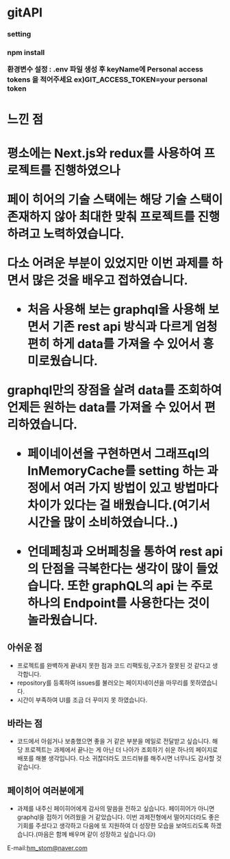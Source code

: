 # gitAPI

<h3>setting<h3>

npm install

환경변수 설정 : .env 파일 생성 후 keyName에 Personal access tokens 을 적어주세요
ex)GIT_ACCESS_TOKEN=your personal token

<h1>느낀 점<h1>

평소에는 Next.js와 redux를 사용하여 프로젝트를 진행하였으나

페이 히어의 기술 스택에는 해당 기술 스택이 존재하지 않아 최대한 맞춰 프로젝트를 진행하려고 노력하였습니다.

다소 어려운 부분이 있었지만 이번 과제를 하면서 많은 것을 배우고 접하였습니다.

- 처음 사용해 보는 graphql을 사용해 보면서 기존 rest api 방식과 다르게 엄청 편히 하게 data를 가져올 수 있어서 흥미로웠습니다.

graphql만의 장점을 살려 data를 조회하여 언제든 원하는 data를 가져올 수 있어서 편리하였습니다.

- 페이네이션을 구현하면서 그래프ql의 InMemoryCache를 setting 하는 과정에서 여러 가지 방법이 있고 방법마다 차이가 있다는 걸 배웠습니다.(여기서 시간을 많이 소비하였습니다..)

- 언데페칭과 오버페칭을 통하여 rest api의 단점을 극복한다는 생각이 많이 들었습니다.
  또한 graphQL의 api 는 주로 하나의 Endpoint를 사용한다는 것이 놀라웠습니다.

<h2>아쉬운 점</h2>

- 프로젝트를 완벽하게 끝내지 못한 점과 코드 리팩토링,구조가 잘못된 것 같다고 생각합니다.
- repository를 등록하여 issues를 불러오는 페이지네이션을 마무리를 못하였습니다.
- 시간이 부족하여 UI를 조금 더 꾸미지 못 하였습니다.

<h2>바라는 점</h2>

- 코드에서 아쉽거나 보충했으면 좋을 거 같은 부분을 메일로 전달받고 싶습니다.
  해당 프로젝트는 과제에서 끝나는 게 아닌 더 나아가 조회하기 쉬운 하나의 페이지로 배포를 해볼 생각입니다.
  다소 귀찮더라도 코드리뷰를 해주시면 너무나도 감사할 것 같습니다.

<h2>페이히어 여러분에게</h2>

- 과제를 내주신 페이히어에게 감사의 말씀을 전하고 싶습니다.
  페이히어가 아니면 graphql을 접하기 어려웠을 거 같았습니다.
  이번 과제전형에서 떨어지더라도 좋은 기회를 주셨다고 생각하고 다음에 또 지원하여 더 성장한 모습을 보여드리도록 하겠습니다.(마음은 함께 배우며 같이 성장하고 싶습니다.😥)

E-mail:hm_stom@naver.com
